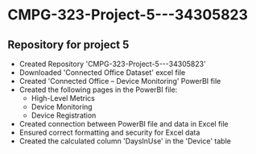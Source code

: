 # CMPG-323-Project-5---34305823
## Repository for project 5
* Created Repository 'CMPG-323-Project-5---34305823'
* Downloaded 'Connected Office Dataset' excel file
* Created 'Connected Office – Device Monitoring' PowerBI file
* Created the following pages in the PowerBI file: 
    - High-Level Metrics
    - Device Monitoring
    - Device Registration
* Created connection between PowerBI file and data in Excel file
* Ensured correct formatting and security for Excel data
* Created the calculated column 'DaysInUse' in the 'Device' table